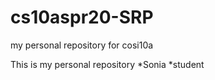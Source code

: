 # cs10aspr20-SRP
my personal repository for cosi10a

This is my personal repository
*Sonia
*student
